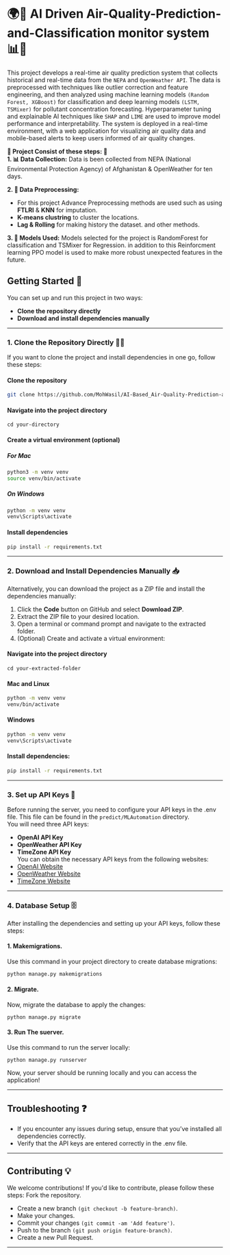 # 🌍💨 AI Driven Air-Quality-Prediction-and-Classification monitor system 📊🌱
This project develops a real-time air quality prediction system that collects historical and real-time data from the `NEPA` and `OpenWeather API`. The data is preprocessed with techniques like outlier correction and feature engineering, and then analyzed using machine learning models `(Random Forest, XGBoost)` for classification and deep learning models `(LSTM, TSMixer)` for pollutant concentration forecasting. Hyperparameter tuning and explainable AI techniques like `SHAP` and `LIME` are used to improve model performance and interpretability. The system is deployed in a real-time environment, with a web application for visualizing air quality data and mobile-based alerts to keep users informed of air quality changes.

**🔧 Project Consist of these steps: 📝** <br>
  **1. 📊 Data Collection:**
  Data is been collected from NEPA (National Environmental Protection Agency) of Afghanistan & OpenWeather for ten days.

  **2. 🧹 Data Preprocessing:**
  * For this project Advance Preprocessing methods are used such as using **FTLRI** & **KNN** for imputation.
  * **K-means clustring** to cluster the locations.
  * **Lag & Rolling** for making history the dataset. and other methods.

 **3. 🤖 Models Used:**
 Models selected for the project is RandomForest for classification and TSMixer for Regression. in addition to this Reinforcment learning PPO model
 is used to make more robust unexpected features in the future.
 

## Getting Started 🚀

You can set up and run this project in two ways:  
- **Clone the repository directly**
- **Download and install dependencies manually**

---

### 1. Clone the Repository Directly 🧑‍💻

If you want to clone the project and install dependencies in one go, follow these steps:

#### Clone the repository
```bash
git clone https://github.com/MohWasil/AI-Based_Air-Quality-Prediction-and-Classification_System.git
```


#### Navigate into the project directory
`cd your-directory`

#### Create a virtual environment (optional)
##### For Mac
```bash
python3 -m venv venv
source venv/bin/activate
```
##### On Windows <br>
```bash
python -m venv venv
venv\Scripts\activate
```
#### Install dependencies
```bash
pip install -r requirements.txt
```
--- 

### 2. Download and Install Dependencies Manually 📥

Alternatively, you can download the project as a ZIP file and install the dependencies manually:  
  1. Click the **Code** button on GitHub and select **Download ZIP**.  
  2. Extract the ZIP file to your desired location.  
  3. Open a terminal or command prompt and navigate to the extracted folder.  
  4. (Optional) Create and activate a virtual environment:  
  #### Navigate into the project directory
  `cd your-extracted-folder`
  #### Mac and Linux
  ```bash
  python -m venv venv
  venv/bin/activate 
  ```
  #### Windows
  ```bash
  python -m venv venv
  venv\Scripts\activate
  ```
#### Install dependencies:
  ```bash 
  pip install -r requirements.txt
  ```
--- 

### 3. Set up API Keys 🔑
Before running the server, you need to configure your API keys in the .env file. This file can be found in the `predict/MLAutomation` directory.<br>
You will need three API keys:
- **OpenAI API Key**
- **OpenWeather API Key**
- **TimeZone API Key** <br>
You can obtain the necessary API keys from the following websites:<br>
- [OpenAI Website](https://openai.com/)<br>
- [OpenWeather Website](https://openweathermap.org/api/air-pollution)<br>
- [TimeZone Website](https://timezonedb.com/)<br>

---

### 4. Database Setup 🗄️
After installing the dependencies and setting up your API keys, follow these steps:
#### 1. Makemigrations.
Use this command in your project directory to create database migrations: <br>
```bash
python manage.py makemigrations
```
#### 2. Migrate.
Now, migrate the database to apply the changes: <br>
```
python manage.py migrate
```
#### 3. Run The suerver.
Use this command to run the server locally: <br>
```
python manage.py runserver
```
Now, your server should be running locally and you can access the application!

---

## Troubleshooting ❓
- If you encounter any issues during setup, ensure that you’ve installed all dependencies correctly.
- Verify that the API keys are entered correctly in the .env file.

---

## Contributing 💡
We welcome contributions! If you'd like to contribute, please follow these steps:
Fork the repository.
- Create a new branch ```(git checkout -b feature-branch)```.
- Make your changes.
- Commit your changes ```(git commit -am 'Add feature')```.
- Push to the branch ```(git push origin feature-branch)```.
- Create a new Pull Request.
---
